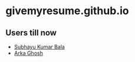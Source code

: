 # givemyresume.github.io

## Users till now


  - [Subhayu Kumar Bala](https://givemyresume.github.io/subhayu99)
  - [Arka Ghosh](https://givemyresume.github.io/arka)
